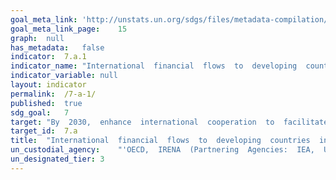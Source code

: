 ```yaml
---	
goal_meta_link:	'http://unstats.un.org/sdgs/files/metadata-compilation/Metadata-Goal-7.pdf'
goal_meta_link_page:	15
graph:	null
has_metadata:	false
indicator:	7.a.1
indicator_name:	"International  financial  flows  to  developing  countries  in  support  of  clean  energy  research  and  development  and  renewable  energy  production,  including  in  hybrid  systems"
indicator_variable:	null
layout:	indicator
permalink:	/7-a-1/
published:	true
sdg_goal:	7
target:	"By  2030,  enhance  international  cooperation  to  facilitate  access  to  clean  energy  research  and  technology,  including  renewable  energy,  energy  efficiency  and  advanced  and  cleaner  fossil-fuel  technology,  and  promote  investment  in  energy  infrastructure  and  clean  energy  technology."
target_id:	7.a
title:	"International  financial  flows  to  developing  countries  in  support  of  clean  energy  research  and  development  and  renewable  energy  production,  including  in  hybrid  systems"
un_custodial_agency:	"'OECD,  IRENA  (Partnering  Agencies:  IEA,  UN  Energy,  UNEP)'"
un_designated_tier:	3
---	
```

